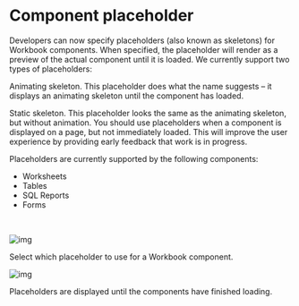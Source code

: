 
# Component placeholder

Developers can now specify placeholders (also known as skeletons) for Workbook components. When specified, the placeholder will render as a preview of the actual component until it is loaded. We currently support two types of placeholders:

Animating skeleton. This placeholder does what the name suggests – it displays an animating skeleton until the component has loaded.

Static skeleton. This placeholder looks the same as the animating skeleton, but without animation. You should use placeholders when a component is displayed on a page, but not immediately loaded. This will improve the user experience by providing early feedback that work is in progress.

Placeholders are currently supported by the following components:

- Worksheets
- Tables
- SQL Reports
- Forms
<br/>

![img](https://profitbasedocs.blob.core.windows.net/images/comp_placeholder_1.png)
<br/>

Select which placeholder to use for a Workbook component.
<br/>

![img](https://profitbasedocs.blob.core.windows.net/images/comp_placeholder_2.png)

Placeholders are displayed until the components have finished loading.